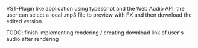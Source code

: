 VST-Plugin like application using typescript and the Web Audio API; the user can select a local .mp3 file to preview with FX and then download the edited version.

TODO: finish implementing rendering / creating download link of user's audio after rendering